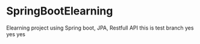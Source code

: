 # SpringBootElearning
Elearning project using Spring boot, JPA, Restfull API
this is test branch yes yes yes
